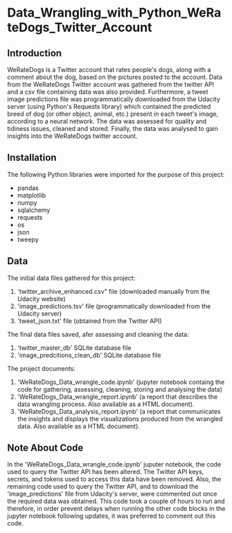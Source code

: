 # Data_Wrangling_with_Python_WeRateDogs_Twitter_Account
## Introduction
WeRateDogs is a Twitter account that rates people's dogs, along with a comment about the dog, based on the pictures posted to the account. Data from the WeRateDogs Twitter account was gathered from the twitter API and a csv file containing data was also provided. Furthermore, a tweet image predictions file was programmatically downloaded from the Udacity server (using Python's Requests library) which contained the predicted breed of dog (or other object, animal, etc.) present in each tweet's image, according to a neural network. The data was assessed for quality and tidiness issues, cleaned and stored.  Finally, the data was analysed to gain insights into the WeRateDogs twitter account.

## Installation
The following Python libraries were imported for the purpose of this project:
-  pandas
-  matplotlib
-  numpy
-  sqlalchemy
-  requests
-  os
-  json
-  tweepy

## Data
The initial data files gathered for this project:
1) 'twitter_archive_enhanced.csv" file (downloaded manually from the Udacity website)
2) 'image_predictions.tsv' file (programmatically downloaded from the Udacity server)
3) 'tweet_json.txt' file (obtained from the Twitter API)

The final data files saved, afer assessing and cleaning the data:
1) 'twitter_master_db' SQLite database file 
2) 'image_predcitions_clean_db' SQLite database file 

The project documents:
1) 'WeRateDogs_Data_wrangle_code.ipynb' (jupyter notebook containg the code for gathering, assessing, cleaning, storing and analysing the data)
2) 'WeRateDogs_Data_wrangle_report.ipynb' (a report that describes the data wrangling process.  Also available as a HTML document).
3) 'WeRateDogs_Data_analysis_report.ipynb' (a report that communicates the insights and displays the visualizations produced from the wrangled data.  Also available as a HTML document).

## Note About Code
In the 'WeRateDogs_Data_wrangle_code.ipynb' juputer notebook, the code used to query the Twitter API has been altered.  The Twitter API keys, secrets, and tokens used to access this data have been removed.  Also, the remaining code used to query the Twitter API, and to download the 'image_predictions' file from Udacity's server, were commented out once the required data was obtained.  This code took a couple of hours to run and therefore, in order prevent delays when running the other code blocks in the jupyter notebook following updates, it was preferred to comment out this code.
